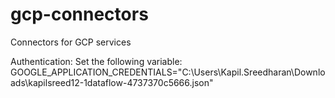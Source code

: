 # gcp-connectors
Connectors for GCP services

Authentication: 
Set the following variable:
GOOGLE_APPLICATION_CREDENTIALS="C:\Users\Kapil.Sreedharan\Downloads\kapilsreed12-1dataflow-4737370c5666.json"

